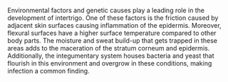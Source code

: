 Environmental factors and genetic causes play a leading role in the development of intertrigo. One of these factors is the friction caused by adjacent skin surfaces causing inflammation of the epidermis. Moreover, flexural surfaces have a higher surface temperature compared to other body parts. The moisture and sweat build-up that gets trapped in these areas adds to the maceration of the stratum corneum and epidermis. Additionally, the integumentary system houses bacteria and yeast that flourish in this environment and overgrow in these conditions, making infection a common finding.